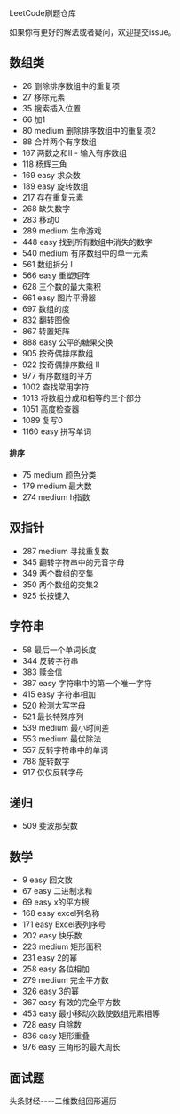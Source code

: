 LeetCode刷题仓库


如果你有更好的解法或者疑问，欢迎提交issue。

## 数组类
* 26 删除排序数组中的重复项
* 27 移除元素
* 35 搜索插入位置
* 66 加1
* 80 medium 删除排序数组中的重复项2
* 88 合并两个有序数组
* 167 两数之和II - 输入有序数组
* 118 杨辉三角
* 169 easy 求众数
* 189 easy 旋转数组
* 217 存在重复元素
* 268 缺失数字
* 283 移动0
* 289 medium 生命游戏
* 448 easy 找到所有数组中消失的数字
* 540 medium 有序数组中的单一元素
* 561 数组拆分 I
* 566 easy 重塑矩阵
* 628 三个数的最大乘积
* 661 easy 图片平滑器
* 697 数组的度
* 832 翻转图像
* 867 转置矩阵
* 888 easy 公平的糖果交换
* 905 按奇偶排序数组
* 922 按奇偶排序数组 II
* 977 有序数组的平方
* 1002 查找常用字符
* 1013 将数组分成和相等的三个部分
* 1051 高度检查器
* 1089 复写0
* 1160 easy 拼写单词

#### 排序
* 75 medium 颜色分类
* 179 medium 最大数
* 274 medium h指数


## 双指针
* 287 medium 寻找重复数
* 345 翻转字符串中的元音字母
* 349 两个数组的交集
* 350 两个数组的交集2
* 925 长按键入

## 字符串
* 58 最后一个单词长度
* 344 反转字符串
* 383 赎金信
* 387 easy 字符串中的第一个唯一字符
* 415 easy 字符串相加
* 520 检测大写字母
* 521 最长特殊序列
* 539 medium 最小时间差
* 553 medium 最优除法
* 557 反转字符串中的单词
* 788 旋转数字
* 917 仅仅反转字母

## 递归
* 509 斐波那契数

## 数学
* 9 easy 回文数
* 67 easy 二进制求和
* 69 easy x的平方根
* 168 easy excel列名称
* 171 easy Excel表列序号
* 202 easy 快乐数
* 223 medium 矩形面积
* 231 easy 2的幂
* 258 easy 各位相加
* 279 medium 完全平方数
* 326 easy 3的幂
* 367 easy 有效的完全平方数
* 453 easy 最小移动次数使数组元素相等
* 728 easy 自除数
* 836 easy 矩形重叠
* 976 easy 三角形的最大周长


## 面试题
头条财经----二维数组回形遍历